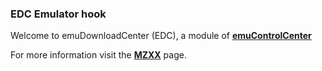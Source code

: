 ### EDC Emulator hook

Welcome to emuDownloadCenter (EDC), a module of [**emuControlCenter**](https://github.com/PhoenixInteractiveNL/emuControlCenter/wiki/)

For more information visit the [**MZXX**](https://github.com/PhoenixInteractiveNL/emuDownloadCenter/wiki/Emulator-mzxx#menu) page.
